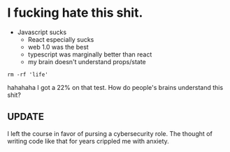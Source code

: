 # I fucking hate this shit.

* Javascript sucks
	* React especially sucks
	* web 1.0 was the best
	* typescript was marginally better than react
	* my brain doesn't understand props/state

```
rm -rf 'life'
```

hahahaha I got a 22% on that test. How do people's brains understand this shit? 

## UPDATE

I left the course in favor of pursing a cybersecurity role. The thought of writing code like that for years crippled me with anxiety.
